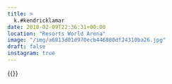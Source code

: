 ```yaml
---
title: >
  k.#kendricklamar
date: 2018-02-09T22:36:31+00:00
location: "Resorts World Arena"
image: "/img/a6813d01d970ecb446880df24310ba26.jpg"
draft: false
instagram: true
---
```


{{<photo src="/img/a6813d01d970ecb446880df24310ba26.jpg">}}
